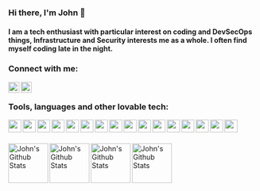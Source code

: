 
<p>

### Hi there, I'm  John  👋

#### I am a tech enthusiast with particular interest on coding and DevSecOps things, Infrastructure and Security interests me as a whole. I often find myself coding late in the night.

  
### Connect with me:

[<img align="left" alt="stiliajohny | LinkedIn" width="22px" src="https://cdn.jsdelivr.net/npm/simple-icons@v3/icons/linkedin.svg" />][linkedin][<img align="left" alt="stiliajohny | Gmail" width="22px" src="https://simpleicons.org/icons/gmail.svg" />][gmail]
</p>

<p>
<br>
  
### Tools, languages and other lovable tech:

<img align="left" width="26px" src="https://simpleicons.org/icons/github.svg" /> 
<img align="left" width="26px" src="https://simpleicons.org/icons/gnubash.svg" />
<img align="left" width="26px" src="https://simpleicons.org/icons/archlinux.svg" />
<img align="left" width="26px" src="https://simpleicons.org/icons/vim.svg" />
<img align="left" width="26px" src="https://simpleicons.org/icons/tmux.svg" /> 
<img align="left" width="26px" src="https://simpleicons.org/icons/visualstudiocode.svg" />
<img align="left" width="26px" src="https://simpleicons.org/icons/python.svg" />
<img align="left" width="26px" src="https://simpleicons.org/icons/ansible.svg" /> 
<img align="left" width="26px" src="https://simpleicons.org/icons/prometheus.svg" />
<img align="left" width="26px" src="https://simpleicons.org/icons/grafana.svg" />
<img align="left" width="26px" src="https://simpleicons.org/icons/kibana.svg" />
<img align="left" width="26px" src="https://simpleicons.org/icons/elasticsearch.svg" /> 
<img align="left" width="26px" src="https://simpleicons.org/icons/kubernetes.svg" /> 
<img align="left" width="26px" src="https://simpleicons.org/icons/docker.svg" />
<img align="left" width="26px" src="https://simpleicons.org/icons/proxmox.svg" />
<img align="left" width="26px" src="https://simpleicons.org/icons/amazonaws.svg" />


</p>

<br>
<p>
<br>
<img align="left" alt="John's Github Stats" height=80 src="https://github-readme-stats.vercel.app/api/top-langs/?username=stiliajohny&layout=compact" /><img align="left" alt="John's Github Stats" height=80 src="https://github-readme-stats.vercel.app/api?username=stiliajohny&show_icons=true&hide_border=true" /><img align="left" alt="John's Github Stats" height=80 src="https://wakatime.com/share/@stiliajohny/d20a09e9-c93a-479c-a670-3653b145f03a.svg" /><img align="left" alt="John's Github Stats" height=80 src="https://wakatime.com/share/@stiliajohny/491e6a1a-fdcb-49e3-8a3b-1e38b2939791.svg" />
<p>
  
  


[linkedin]: https://www.linkedin.com/in/johnstilia/r
[gmail]: mailto:stilia.johny+github@gmail.com
